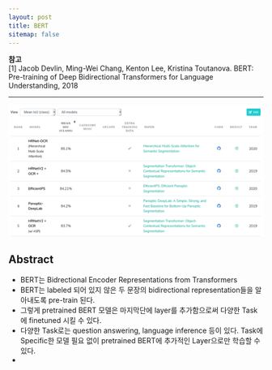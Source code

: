 ```yaml
---
layout: post
title: BERT
sitemap: false
---
```


**참고**  
[1] Jacob Devlin, Ming-Wei Chang, Kenton Lee, Kristina Toutanova. BERT: Pre-training of Deep Bidirectional Transformers for
Language Understanding, 2018  
* * *  

<p align="center"><img width="550" src="/assets/img/paper/HIERARCHICAL_MULTI-SCALE_ATTENTION_FOR_SEMANTIC_SEGMENTATION/3.png"></p>

## Abstract
* BERT는 Bidrectional Encoder Representations from Transformers
* BERT는 labeled 되어 있지 않은 두 문장의 bidirectional representation들을 알아내도록 pre-train 된다.
* 그렇게 pretrained BERT 모델은 마지막단에 layer를 추가함으로써 다양한 Task에 finetuned 시킬 수 있다.
* 다양한 Task로는 question answering, language inference 등이 있다. Task에 Specific한 모델 필요 없이 pretrained BERT에 추가적인 Layer으로만 학습할 수 있다.
*